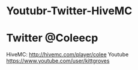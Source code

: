 Youtubr-Twitter-HiveMC
======================

Twitter @Coleecp
========================
HiveMC: http://hivemc.com/player/colee Youtube https://www.youtube.com/user/kittgroves 
